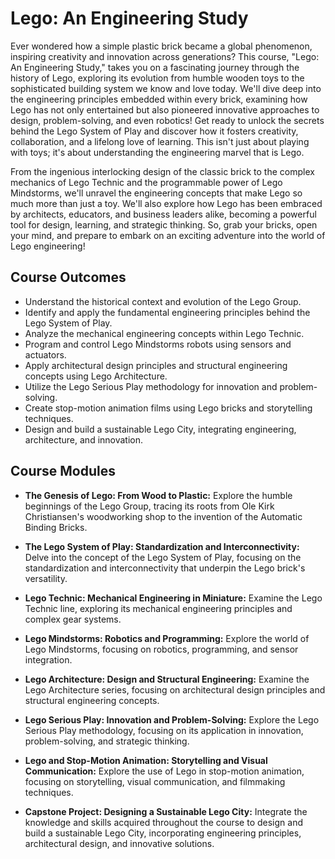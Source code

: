 # Lego: An Engineering Study

Ever wondered how a simple plastic brick became a global phenomenon, inspiring creativity and innovation across generations? This course, "Lego: An Engineering Study," takes you on a fascinating journey through the history of Lego, exploring its evolution from humble wooden toys to the sophisticated building system we know and love today. We'll dive deep into the engineering principles embedded within every brick, examining how Lego has not only entertained but also pioneered innovative approaches to design, problem-solving, and even robotics! Get ready to unlock the secrets behind the Lego System of Play and discover how it fosters creativity, collaboration, and a lifelong love of learning. This isn't just about playing with toys; it's about understanding the engineering marvel that is Lego.

From the ingenious interlocking design of the classic brick to the complex mechanics of Lego Technic and the programmable power of Lego Mindstorms, we'll unravel the engineering concepts that make Lego so much more than just a toy. We'll also explore how Lego has been embraced by architects, educators, and business leaders alike, becoming a powerful tool for design, learning, and strategic thinking. So, grab your bricks, open your mind, and prepare to embark on an exciting adventure into the world of Lego engineering!

## Course Outcomes

*   Understand the historical context and evolution of the Lego Group.
*   Identify and apply the fundamental engineering principles behind the Lego System of Play.
*   Analyze the mechanical engineering concepts within Lego Technic.
*   Program and control Lego Mindstorms robots using sensors and actuators.
*   Apply architectural design principles and structural engineering concepts using Lego Architecture.
*   Utilize the Lego Serious Play methodology for innovation and problem-solving.
*   Create stop-motion animation films using Lego bricks and storytelling techniques.
*   Design and build a sustainable Lego City, integrating engineering, architecture, and innovation.

## Course Modules

*   **The Genesis of Lego: From Wood to Plastic:** Explore the humble beginnings of the Lego Group, tracing its roots from Ole Kirk Christiansen's woodworking shop to the invention of the Automatic Binding Bricks.

*   **The Lego System of Play: Standardization and Interconnectivity:** Delve into the concept of the Lego System of Play, focusing on the standardization and interconnectivity that underpin the Lego brick's versatility.

*   **Lego Technic: Mechanical Engineering in Miniature:** Examine the Lego Technic line, exploring its mechanical engineering principles and complex gear systems.

*   **Lego Mindstorms: Robotics and Programming:** Explore the world of Lego Mindstorms, focusing on robotics, programming, and sensor integration.

*   **Lego Architecture: Design and Structural Engineering:** Examine the Lego Architecture series, focusing on architectural design principles and structural engineering concepts.

*   **Lego Serious Play: Innovation and Problem-Solving:** Explore the Lego Serious Play methodology, focusing on its application in innovation, problem-solving, and strategic thinking.

*   **Lego and Stop-Motion Animation: Storytelling and Visual Communication:** Explore the use of Lego in stop-motion animation, focusing on storytelling, visual communication, and filmmaking techniques.

*   **Capstone Project: Designing a Sustainable Lego City:** Integrate the knowledge and skills acquired throughout the course to design and build a sustainable Lego City, incorporating engineering principles, architectural design, and innovative solutions.
